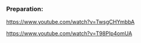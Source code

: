 ### Preparation:

https://www.youtube.com/watch?v=TwsgCHYmbbA

https://www.youtube.com/watch?v=T98PIp4omUA